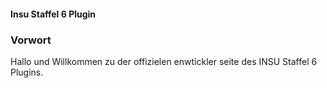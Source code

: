 #### Insu Staffel 6 Plugin
### Vorwort
Hallo und Willkommen zu der offizielen enwtickler seite des INSU Staffel 6 Plugins.
